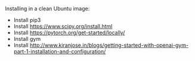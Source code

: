 Installing in a clean Ubuntu image:
- Install pip3
- Install https://www.scipy.org/install.html
- Install https://pytorch.org/get-started/locally/
- Install gym
- Install http://www.kiranjose.in/blogs/getting-started-with-openai-gym-part-1-installation-and-configuration/